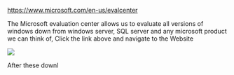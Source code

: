 https://www.microsoft.com/en-us/evalcenter

The Microsoft evaluation center allows us to evaluate all versions of windows down from windows server, SQL server and any microsoft product we can think of, Click the link above and navigate to the Website

![](https://i.imgur.com/DhJIfeX.png)

After these downl